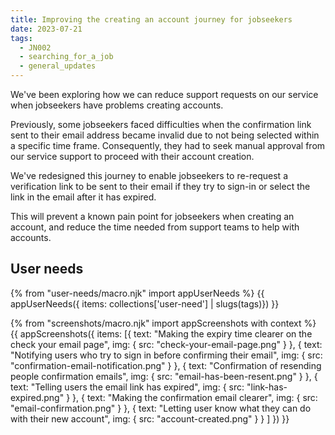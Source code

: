 ```yaml
---
title: Improving the creating an account journey for jobseekers
date: 2023-07-21
tags:
  - JN002
  - searching_for_a_job
  - general_updates
---
```


We've been exploring how we can reduce support requests on our service when jobseekers have problems creating accounts. 

Previously, some jobseekers faced difficulties when the confirmation link sent to their email address became invalid due to not being selected within a specific time frame. Consequently, they had to seek manual approval from our service support to proceed with their account creation.

We've redesigned this journey to enable jobseekers to re-request a verification link to be sent to their email if they try to sign-in or select the link in the email after it has expired.

This will prevent a known pain point for jobseekers when creating an account, and reduce the time needed from support teams to help with accounts.

## User needs

{% from "user-needs/macro.njk" import appUserNeeds %}
{{ appUserNeeds({ items: collections['user-need'] | slugs(tags)}) }}

{% from "screenshots/macro.njk" import appScreenshots with context %}
{{ appScreenshots({
  items: [{
    text: "Making the expiry time clearer on the check your email page",
    img: { src: "check-your-email-page.png" }
  },
  {
    text: "Notifying users who try to sign in before confirming their email",
    img: { src: "confirmation-email-notification.png" }
  },
  {
    text: "Confirmation of resending people confirmation emails",
    img: { src: "email-has-been-resent.png" }
  },
  {
    text: "Telling users the email link has expired",
    img: { src: "link-has-expired.png" }
  },
  {
    text: "Making the confirmation email clearer",
    img: { src: "email-confirmation.png" }
  },
  {
    text: "Letting user know what they can do with their new account",
    img: { src: "account-created.png" }
  }
  ]
}) }}
